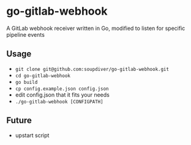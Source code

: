 go-gitlab-webhook
=================

A GitLab webhook receiver written in Go, modified to listen for specific pipeline events

## Usage

* `git clone git@github.com:soupdiver/go-gitlab-webhook.git`
* `cd go-gitlab-webhook`
* `go build`
* `cp config.example.json config.json`
* edit config.json that it fits your needs
* `./go-gitlab-webhook [CONFIGPATH]`

## Future
* upstart script
